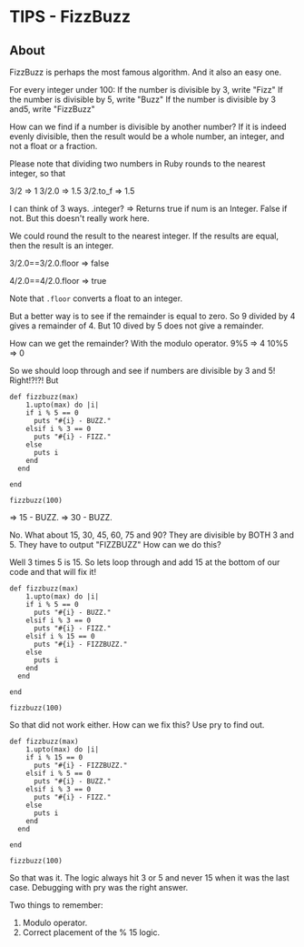 # TIPS - FizzBuzz

## About

FizzBuzz is perhaps the most famous algorithm. And it also an easy one.

For every integer under 100:
If the number is divisible by 3, write "Fizz"
If the number is divisible by 5, write "Buzz"
If the number is divisible by 3 and5, write "FizzBuzz"

How can we find if a number is divisible by another number? If it is indeed evenly divisible, then the result would be a whole number, an integer, and not a float or a fraction.

Please note that dividing two numbers in Ruby rounds to the nearest integer, so that

3/2
=> 1
3/2.0
=> 1.5
3/2.to_f
=> 1.5

I can think of 3 ways.
.integer? => Returns true if num is an Integer. False if not. But this doesn't really work here.

We could round the result to the nearest integer. If the results are equal, then the result is an integer.

3/2.0==3/2.0.floor
=> false

4/2.0==4/2.0.floor
=> true

Note that `.floor` converts a float to an integer.

But a better way is to see if the remainder is equal to zero. So 9 divided by 4 gives a remainder of 4. But 10 dived by 5 does not give a remainder.

How can we get the remainder? With the modulo operator.
9%5
=> 4
10%5
=> 0

So we should loop through and see if numbers are divisible by 3 and 5! Right!?!?! But

```
def fizzbuzz(max)
    1.upto(max) do |i|
    if i % 5 == 0
      puts "#{i} - BUZZ."
    elsif i % 3 == 0
      puts "#{i} - FIZZ."
    else
      puts i
    end
  end

end

fizzbuzz(100)
```

=> 15 - BUZZ.
=> 30 - BUZZ.

No. What about 15, 30, 45, 60, 75 and 90? They are divisible by BOTH 3 and 5. They have to output "FIZZBUZZ" How can we do this?

Well 3 times 5 is 15. So lets loop through and add 15 at the bottom of our code and that will fix it!

```
def fizzbuzz(max)
    1.upto(max) do |i|
    if i % 5 == 0
      puts "#{i} - BUZZ."
    elsif i % 3 == 0
      puts "#{i} - FIZZ."
    elsif i % 15 == 0
      puts "#{i} - FIZZBUZZ."
    else
      puts i
    end
  end

end

fizzbuzz(100)
```

So that did not work either. How can we fix this? Use pry to find out.

```
def fizzbuzz(max)
    1.upto(max) do |i|
    if i % 15 == 0
      puts "#{i} - FIZZBUZZ."
    elsif i % 5 == 0
      puts "#{i} - BUZZ."
    elsif i % 3 == 0
      puts "#{i} - FIZZ."
    else
      puts i
    end
  end

end

fizzbuzz(100)
```

So that was it. The logic always hit 3 or 5 and never 15 when it was the last case. Debugging with pry was the right answer.

Two things to remember:

1. Modulo operator.
2. Correct placement of the % 15 logic.

